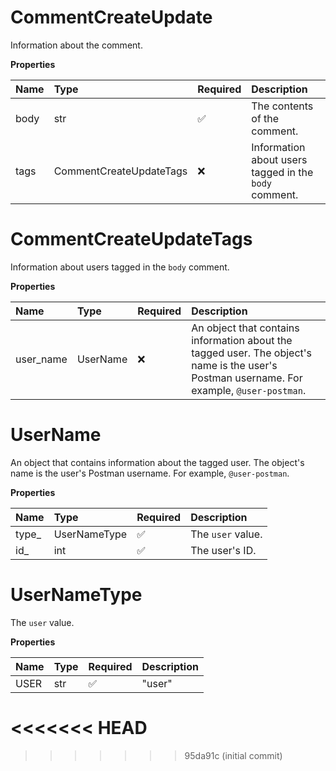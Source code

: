 # CommentCreateUpdate

Information about the comment.

**Properties**

| Name | Type                    | Required | Description                                           |
| :--- | :---------------------- | :------- | :---------------------------------------------------- |
| body | str                     | ✅       | The contents of the comment.                          |
| tags | CommentCreateUpdateTags | ❌       | Information about users tagged in the `body` comment. |

# CommentCreateUpdateTags

Information about users tagged in the `body` comment.

**Properties**

| Name      | Type     | Required | Description                                                                                                                                |
| :-------- | :------- | :------- | :----------------------------------------------------------------------------------------------------------------------------------------- |
| user_name | UserName | ❌       | An object that contains information about the tagged user. The object's name is the user's Postman username. For example, `@user-postman`. |

# UserName

An object that contains information about the tagged user. The object's name is the user's Postman username. For example, `@user-postman`.

**Properties**

| Name   | Type         | Required | Description       |
| :----- | :----------- | :------- | :---------------- |
| type\_ | UserNameType | ✅       | The `user` value. |
| id\_   | int          | ✅       | The user's ID.    |

# UserNameType

The `user` value.

**Properties**

| Name | Type | Required | Description |
| :--- | :--- | :------- | :---------- |
| USER | str  | ✅       | "user"      |
<<<<<<< HEAD
=======

<!-- This file was generated by liblab | https://liblab.com/ -->
>>>>>>> 95da91c (initial commit)
